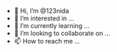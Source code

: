 - 👋 Hi, I’m @123nida
- 👀 I’m interested in ...
- 🌱 I’m currently learning ...
- 💞️ I’m looking to collaborate on ...
- 📫 How to reach me ...

<!---
123nida/123nida is a ✨ special ✨ repository because its `README.md` (this file) appears on your GitHub profile.
You can click the Preview link to take a look at your changes.
--->
